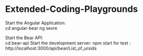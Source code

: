 # Extended-Coding-Playgrounds
Start the Angular Application:  
cd angular-bear
ng sevre

Start the Bear API:  
cd bear-api
Start the development server:
npm start
for test : http://localhost:3000/api/bear/List_of_ursids